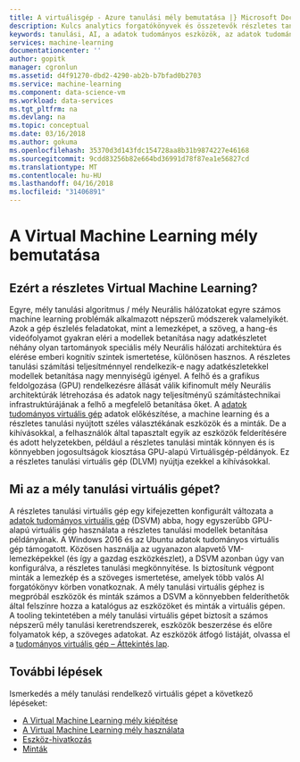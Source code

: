 ```yaml
---
title: A virtuálisgép - Azure tanulási mély bemutatása |} Microsoft Docs
description: Kulcs analytics forgatókönyvek és összetevők részletes tanulási virtuális gépek.
keywords: tanulási, AI, a adatok tudományos eszközök, az adatok tudományos virtuális gép, mély adattudomány, linux adattudomány eszközei
services: machine-learning
documentationcenter: ''
author: gopitk
manager: cgronlun
ms.assetid: d4f91270-dbd2-4290-ab2b-b7bfad0b2703
ms.service: machine-learning
ms.component: data-science-vm
ms.workload: data-services
ms.tgt_pltfrm: na
ms.devlang: na
ms.topic: conceptual
ms.date: 03/16/2018
ms.author: gokuma
ms.openlocfilehash: 35370d3d143fdc154728aa8b31b9874227e46168
ms.sourcegitcommit: 9cdd83256b82e664bd36991d78f87ea1e56827cd
ms.translationtype: MT
ms.contentlocale: hu-HU
ms.lasthandoff: 04/16/2018
ms.locfileid: "31406891"
---
```

# <a name="introduction-to-the-deep-learning-virtual-machine"></a>A Virtual Machine Learning mély bemutatása

## <a name="why-deep-learning-virtual-machine"></a>Ezért a részletes Virtual Machine Learning? 

Egyre, mély tanulási algoritmus / mély Neurális hálózatokat egyre számos machine learning problémák alkalmazott népszerű módszerek valamelyikét. Azok a gép észlelés feladatokat, mint a lemezképet, a szöveg, a hang-és videófolyamot gyakran eléri a modellek betanítása nagy adatkészletet néhány olyan tartományok speciális mély Neurális hálózati architektúra és elérése emberi kognitív szintek ismertetése, különösen hasznos. A részletes tanulási számítási teljesítménnyel rendelkezik-e nagy adatkészletekkel modellek betanítása nagy mennyiségű igényel. A felhő és a grafikus feldolgozása (GPU) rendelkezésre állását válik kifinomult mély Neurális architektúrák létrehozása és adatok nagy teljesítményű számítástechnikai infrastruktúrájának a felhő a megfelelő betanítása őket.  A [adatok tudományos virtuális gép](overview.md) adatok előkészítése, a machine learning és a részletes tanulási nyújtott széles választékának eszközök és a minták. De a kihívásokkal, a felhasználók által tapasztalt egyik az eszközök felderítésére és adott helyzetekben, például a részletes tanulási minták könnyen és is könnyebben jogosultságok kiosztása GPU-alapú Virtuálisgép-példányok. Ez a részletes tanulási virtuális gép (DLVM) nyújtja ezekkel a kihívásokkal. 

## <a name="what-is-deep-learning-virtual-machine"></a>Mi az a mély tanulási virtuális gépet? 
A részletes tanulási virtuális gép egy kifejezetten konfigurált változata a [adatok tudományos virtuális gép](overview.md) (DSVM) abba, hogy egyszerűbb GPU-alapú virtuális gép használata a részletes tanulási modellek betanítása példányának. A Windows 2016 és az Ubuntu adatok tudományos virtuális gép támogatott.  Közösen használja az ugyanazon alapvető VM-lemezképekkel (és így a gazdag eszközkészlet), a DSVM azonban úgy van konfigurálva, a részletes tanulási megkönnyítése. Is biztosítunk végpont minták a lemezkép és a szöveges ismertetése, amelyek több valós AI forgatókönyv körben vonatkoznak. A mély tanulási virtuális géphez is megpróbál eszközök és minták számos a DSVM a könnyebben felderíthetők által felszínre hozza a katalógus az eszközöket és minták a virtuális gépen. A tooling tekintetében a mély tanulási virtuális gépet biztosít a számos népszerű mély tanulási keretrendszerek, eszközök beszerzése és előre folyamatok kép, a szöveges adatokat. Az eszközök átfogó listáját, olvassa el a [tudományos virtuális gép – Áttekintés lap](overview.md#whats-included-in-the-data-science-vm). 

## <a name="next-steps"></a>További lépések

Ismerkedés a mély tanulási rendelkező virtuális gépet a következő lépéseket:

* [A Virtual Machine Learning mély kiépítése](provision-deep-learning-dsvm.md)
* [A Virtual Machine Learning mély használata](use-deep-learning-dsvm.md)
* [Eszköz-hivatkozás](dsvm-deep-learning-ai-frameworks.md)
* [Minták](dsvm-samples-and-walkthroughs.md)
